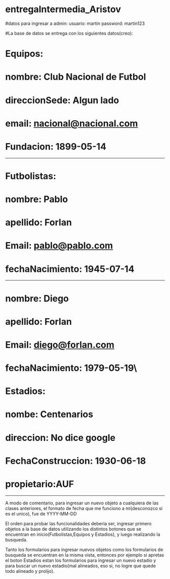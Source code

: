 # entregaIntermedia_Aristov

#datos para ingresar a admin: usuario: martin password: martin123

#La base de datos se entrega con los siguientes datos(creo):

#   Equipos:
#        nombre: Club Nacional de Futbol
#        direccionSede: Algun lado
#        email: nacional@nacional.com
#        Fundacion: 1899-05-14
----------------------------------------
#   Futbolistas:
#        nombre: Pablo
#        apellido: Forlan
#        Email: pablo@pablo.com
#       fechaNacimiento: 1945-07-14
----------------------------------------
#        nombre: Diego
#        apellido: Forlan
#        Email: diego@forlan.com
#       fechaNacimiento: 1979-05-19\

#   Estadios:
#       nombe: Centenarios
#       direccion: No dice google
#       FechaConstruccion: 1930-06-18
#       propietario:AUF
-----------------------------------------
A modo de comentario, para ingresar un nuevo objeto a cualquiera de las clases anteriores,
el formato de fecha que me funciono a mi(desconozco si es el unico), fue de YYYY-MM-DD

El orden para probar las funcionalidades deberia ser, ingresar primero objetos a la base de datos utilizando los distintos botones que se encuentran en inicio(Futbolistas,Equipos y Estadios), y luego realizando la busqueda.

Tanto los formularios para ingresar nuevos objetos como los formularios de busqueda se encuentran en la misma vista, entonces por ejemplo si apretas el boton Estadios estan los formularios para ingresar un nuevo estadio y para buscar un nuevo estadio(mal alineados, eso si, no logre que quede todo alineado y prolijo).
